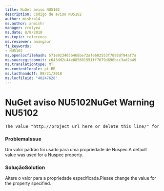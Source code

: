 ```yaml
---
title: NuGet aviso NU5102
description: Código de aviso NU5102
author: mishra14
ms.author: anmishr
manager: rrelyea
ms.date: 8/8/2018
ms.topic: reference
ms.reviewer: anangaur
f1_keywords:
- NU5102
ms.openlocfilehash: 571e923465b468be72afe602553f7893df94af7a
ms.sourcegitcommit: c643dd2c44e085601551ff7079d696bcc3ad2b49
ms.translationtype: MT
ms.contentlocale: pt-BR
ms.lasthandoff: 08/21/2018
ms.locfileid: "40247628"
---
```

# <a name="nuget-warning-nu5102"></a><span data-ttu-id="c3acd-103">NuGet aviso NU5102</span><span class="sxs-lookup"><span data-stu-id="c3acd-103">NuGet Warning NU5102</span></span>
<pre>The value "http://project_url_here_or_delete_this_line/" for ProjectUrl is a sample value and should be removed. Replace it with an appropriate value or remove it and rebuild your package.</pre>

### <a name="issue"></a><span data-ttu-id="c3acd-104">Problema</span><span class="sxs-lookup"><span data-stu-id="c3acd-104">Issue</span></span>

<span data-ttu-id="c3acd-105">Um valor padrão foi usado para uma propriedade de Nuspec.</span><span class="sxs-lookup"><span data-stu-id="c3acd-105">A default value was used for a Nuspec property.</span></span>


### <a name="solution"></a><span data-ttu-id="c3acd-106">Solução</span><span class="sxs-lookup"><span data-stu-id="c3acd-106">Solution</span></span>

<span data-ttu-id="c3acd-107">Altere o valor para a propriedade especificada.</span><span class="sxs-lookup"><span data-stu-id="c3acd-107">Please change the value for the property specified.</span></span>


